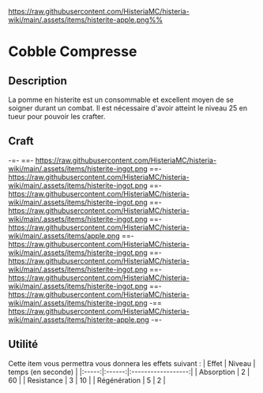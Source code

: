 https://raw.githubusercontent.com/HisteriaMC/histeria-wiki/main/.assets/items/histerite-apple.png%%

# Cobble Compresse

## Description
La pomme en histerite est un consommable et excellent moyen de se soigner durant un combat. Il est nécessaire d'avoir atteint le niveau 25 en tueur pour pouvoir les crafter.

## Craft
-=-
==- https://raw.githubusercontent.com/HisteriaMC/histeria-wiki/main/.assets/items/histerite-ingot.png
==- https://raw.githubusercontent.com/HisteriaMC/histeria-wiki/main/.assets/items/histerite-ingot.png
==- https://raw.githubusercontent.com/HisteriaMC/histeria-wiki/main/.assets/items/histerite-ingot.png
==- https://raw.githubusercontent.com/HisteriaMC/histeria-wiki/main/.assets/items/histerite-ingot.png
==- https://raw.githubusercontent.com/HisteriaMC/histeria-wiki/main/.assets/items/apple.png
==- https://raw.githubusercontent.com/HisteriaMC/histeria-wiki/main/.assets/items/histerite-ingot.png
==- https://raw.githubusercontent.com/HisteriaMC/histeria-wiki/main/.assets/items/histerite-ingot.png
==- https://raw.githubusercontent.com/HisteriaMC/histeria-wiki/main/.assets/items/histerite-ingot.png
==- https://raw.githubusercontent.com/HisteriaMC/histeria-wiki/main/.assets/items/histerite-ingot.png
-== https://raw.githubusercontent.com/HisteriaMC/histeria-wiki/main/.assets/items/histerite-apple.png
-=-

## Utilité
Cette item vous permettra vous donnera les effets suivant :
| Effet | Niveau | temps (en seconde) |
|:-----:|:------:|:------------------:|
| Absorption | 2 | 60 |
| Resistance | 3 | 10 |
| Régénération | 5 | 2 |